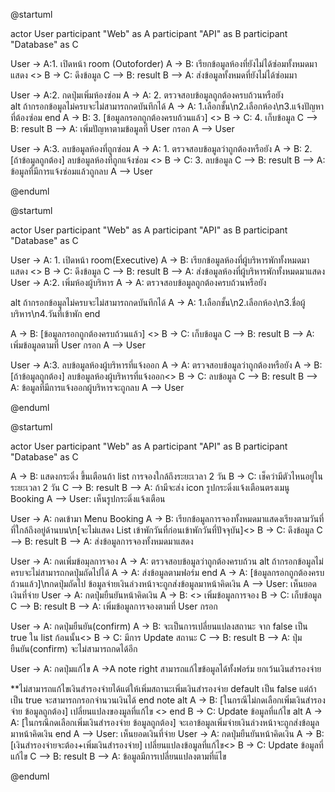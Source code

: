 @startuml

actor User
participant "Web" as A
participant "API" as B
participant "Database" as C

User -> A:1. เปิดหน้า room (Outoforder)
A -> B: เรียกข้อมูลห้องที่ยังไม่ได้ซ่อมทั้งหมดมาแสดง <<Get>>
B -> C: ดึงข้อมูล
C --> B: result
B --> A: ส่งข้อมูลทั้งหมดที่ยังไม่ได้ซ่อมมา

User -> A:2. กดปุ่มเพิ่มห้องซ่อม
A -> A: 2. ตรวจสอบข้อมูลถูกต้องครบถ้วนหรือยัง          
alt ถ้ากรอกข้อมูลไม่ครบจะไม่สามารถกดบันทึกได้
A -> A: 1.เลือกชั้น\n2.เลือกห้อง\n3.แจ้งปัญหาที่ต้องซ่อม 
end
A -> B: 3. [ข้อมูลกรอกถูกต้องครบถ้วนแล้ว]    <<Post>>
B -> C: 4.  เก็บข้อมูล
C --> B: result
B --> A: เพิ่มปัญหาตามข้อมูลที่ User กรอก
A --> User

User -> A:3. ลบข้อมูลห้องที่ถูกซ่อม 
A -> A: 1. ตรวจสอบข้อมูลว่าถูกต้องหรือยัง
A -> B: 2. [ถ้าข้อมูลถูกต้อง] ลบข้อมูลห้องที่ถูกแจ้งซ่อม <<Delete>>
B -> C: 3. ลบข้อมูล
C --> B: result 
B --> A: ข้อมูลที่มีการแจ้งซ่อมแล้วถูกลบ 
A --> User

@enduml


@startuml

actor User
participant "Web" as A
participant "API" as B
participant "Database" as C

User -> A: 1. เปิดหน้า room(Executive)
A -> B: เรียกข้อมูลห้องที่ผู้บริหารพักทั้งหมดมาแสดง <<Get>>
B -> C: ดึงข้อมูล
C --> B: result
B --> A: ส่งข้อมูลห้องที่ผู้บริหารพักทั้งหมดมาแสดง
User -> A:2. เพิ่มห้องผู้บริหาร
A -> A: ตรวจสอบข้อมูลถูกต้องครบถ้วนหรือยัง
           
alt ถ้ากรอกข้อมูลไม่ครบจะไม่สามารถกดบันทึกได้
A -> A: 1.เลือกชั้น\n2.เลือกห้อง\n3.ชื่อผู้บริหาร\n4.วันที่เข้าพัก
end

A -> B: [ข้อมูลกรอกถูกต้องครบถ้วนแล้ว]  <<Post>>
B -> C: เก็บข้อมูล
C --> B: result
B --> A: เพิ่มข้อมูลตามที่ User กรอก
A --> User

User -> A:3. ลบข้อมูลห้องผู้บริหารที่แจ้งออก 
A -> A: ตรวจสอบข้อมูลว่าถูกต้องหรือยัง
A -> B: [ถ้าข้อมูลถูกต้อง] ลบข้อมูลห้องผู้บริหารที่แจ้งออก<<Delete>>
B -> C: ลบข้อมูล
C --> B: result
B --> A: ข้อมูลที่มีการแจ้งออกผู้บริหารจะถูกลบ 
A --> User

@enduml


@startuml

actor User
participant "Web" as A
participant "API" as B
participant "Database" as C

A -> B: แสดงกระดิ่ง ขึ้นเตือนถ้า list การจองใกล้ถึงระยะเวลา 2 วัน 
B -> C: เช็คว่ามีตัวไหนอยู่ในระยะเวลา 2 วัน
C --> B: result 
B --> A: ถ้ามีจะส่ง icon รูปกระดิ่งแจ้งเตือนตรงเมนู Booking
A --> User: เห็นรูปกระดิ่งแจ้งเตือน

User -> A: กดเข้ามา Menu Booking
A -> B: เรียกข้อมูลการจองทั้งหมดมาแสดงเรียงตามวันที่ที่ใกล้ถึงอยู่ด้านบน\n[จะไม่แสดง List เข้าพักวันที่ก่อนเข้าพักวันที่ปัจจุบัน]<<Get>>
B -> C: ดึงข้อมูล
C --> B: result 
B --> A: ส่งข้อมูลการจองทั้งหมดมาแสดง

User -> A: กดเพิ่มข้อมุลการจอง
A -> A: ตรวจสอบข้อมูลว่าถูกต้องครบถ้วน
alt ถ้ากรอกข้อมูลไม่ครบจะไม่สามารถกดปุ่มถัดไปได้
A -> A: ส่งข้อมูลตามฟอร์ม
end
A -> A:  [ข้อมูลกรอกถูกต้องครบถ้วนแล้ว]\nกดปุ่มถัดไป  ข้อมูลจ่ายเงินล่วงหน้าจะถูกส่งข้อมูลมาหน้าคิดเงิน
A --> User: เห็นยอดเงินที่จ่าย
User -> A: กดปุ่มยืนยันหน้าคิดเงิน
A -> B: <<Post>> เพิ่มข้อมูลการจอง
B -> C: เก็บข้อมูล
C --> B: result
B --> A: เพิ่มข้อมูลการจองตามที่ User กรอก 

User -> A: กดปุ่มยืนยัน(confirm)
A -> B: จะเป็นการเปลี่ยนแปลงสถานะ จาก false เป็น true ใน list ก้อนนั้น<<Put ID>>
B -> C: มีการ Update สถานะ
C --> B: result
B --> A: ปุ่ม ยืนยัน(confirm) จะไม่สามารถกดได้อีก

User -> A: กดปุ่มแก้ไข
A ->A
note right
สามารถแก้ไขข้อมูลได้ทั้งฟอร์ม ยกเว้นเงินสำรองจ่าย

**ไม่สามารถแก้ไขเงินสำรองจ่ายได้แต่ให้เพิ่มสถานะเพิ่มเงินสำรองจ่าย
 default เป็น false แต่ถ้าเป็น true จะสามารถกรอกจำนวนเงินได้
end note
alt
A -> B: [ในกรณีไม่กดเลือกเพิ่มเงินสำรองจ่าย ข้อมูลถูกต้อง] เปลี่ยนแปลงของมูลที่แก้ไข <<Put ID>> 
end
B -> C: Update ข้อมูลที่แก้ไข 
alt
A -> A: [ในกรณีกดเลือกเพิ่มเงินสำรองจ่าย ข้อมูลถูกต้อง] จะเอาข้อมูลเพิ่มจ่ายเงินล่วงหน้าจะถูกส่งข้อมูลมาหน้าคิดเงิน
end
A --> User: เห็นยอดเงินที่จ่าย
User -> A: กดปุ่มยืนยันหน้าคิดเงิน
A -> B: [เงินสำรองจ่ายจะต้อง+เพิ่มเงินสำรองจ่าย]  เปลี่ยนแปลงข้อมูลที่แก้ไข<<Put ID>>
B -> C: Update ข้อมูลที่แก้ไข 
C --> B: result
B --> A: ข้อมูลมีการเปลี่ยนแปลงตามที่แ้ไข 

@enduml


